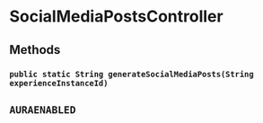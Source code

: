 # SocialMediaPostsController
## Methods
### `public static String generateSocialMediaPosts(String experienceInstanceId)`

`AURAENABLED`
---
